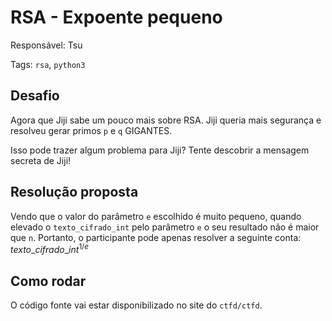 # RSA - Expoente pequeno

Responsável: Tsu

Tags: `rsa`, `python3`

## Desafio

Agora que Jiji sabe um pouco mais sobre RSA. Jiji queria mais segurança e resolveu gerar primos `p` e `q` GIGANTES.

Isso pode trazer algum problema para Jiji? Tente descobrir a mensagem secreta de Jiji!

## Resolução proposta

Vendo que o valor do parâmetro `e` escolhido é muito pequeno, quando elevado o `texto_cifrado_int` pelo parâmetro `e` o seu resultado não é maior que `n`. Portanto, o participante pode apenas resolver a seguinte conta: $texto\_cifrado\_int^{1/e}$

## Como rodar

O código fonte vai estar disponibilizado no site do `ctfd/ctfd`.

